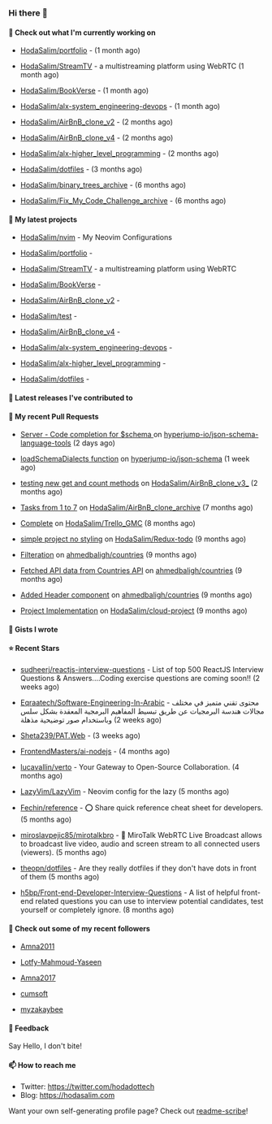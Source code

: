### Hi there 👋

#### 👷 Check out what I'm currently working on



- [HodaSalim/portfolio](https://github.com/HodaSalim/portfolio) -  (1 month ago)

- [HodaSalim/StreamTV](https://github.com/HodaSalim/StreamTV) - a multistreaming platform using WebRTC (1 month ago)

- [HodaSalim/BookVerse](https://github.com/HodaSalim/BookVerse) -  (1 month ago)

- [HodaSalim/alx-system_engineering-devops](https://github.com/HodaSalim/alx-system_engineering-devops) -  (1 month ago)

- [HodaSalim/AirBnB_clone_v2](https://github.com/HodaSalim/AirBnB_clone_v2) -  (2 months ago)

- [HodaSalim/AirBnB_clone_v4](https://github.com/HodaSalim/AirBnB_clone_v4) -  (2 months ago)

- [HodaSalim/alx-higher_level_programming](https://github.com/HodaSalim/alx-higher_level_programming) -  (2 months ago)

- [HodaSalim/dotfiles](https://github.com/HodaSalim/dotfiles) -  (3 months ago)

- [HodaSalim/binary_trees_archive](https://github.com/HodaSalim/binary_trees_archive) -  (6 months ago)

- [HodaSalim/Fix_My_Code_Challenge_archive](https://github.com/HodaSalim/Fix_My_Code_Challenge_archive) -  (6 months ago)

#### 🌱 My latest projects



- [HodaSalim/nvim](https://github.com/HodaSalim/nvim) - My Neovim Configurations 

- [HodaSalim/portfolio](https://github.com/HodaSalim/portfolio) - 

- [HodaSalim/StreamTV](https://github.com/HodaSalim/StreamTV) - a multistreaming platform using WebRTC

- [HodaSalim/BookVerse](https://github.com/HodaSalim/BookVerse) - 

- [HodaSalim/AirBnB_clone_v2](https://github.com/HodaSalim/AirBnB_clone_v2) - 

- [HodaSalim/test](https://github.com/HodaSalim/test) - 

- [HodaSalim/AirBnB_clone_v4](https://github.com/HodaSalim/AirBnB_clone_v4) - 

- [HodaSalim/alx-system_engineering-devops](https://github.com/HodaSalim/alx-system_engineering-devops) - 

- [HodaSalim/alx-higher_level_programming](https://github.com/HodaSalim/alx-higher_level_programming) - 

- [HodaSalim/dotfiles](https://github.com/HodaSalim/dotfiles) - 


#### 🔭 Latest releases I've contributed to



#### 🔨 My recent Pull Requests



- [Server - Code completion for $schema ](https://github.com/hyperjump-io/json-schema-language-tools/pull/27) on [hyperjump-io/json-schema-language-tools](https://github.com/hyperjump-io/json-schema-language-tools) (2 days ago)

- [loadSchemaDialects function](https://github.com/hyperjump-io/json-schema/pull/53) on [hyperjump-io/json-schema](https://github.com/hyperjump-io/json-schema) (1 week ago)

- [testing new get and count methods](https://github.com/HodaSalim/AirBnB_clone_v3_/pull/1) on [HodaSalim/AirBnB_clone_v3_](https://github.com/HodaSalim/AirBnB_clone_v3_) (2 months ago)

- [Tasks from 1 to 7](https://github.com/HodaSalim/AirBnB_clone_archive/pull/3) on [HodaSalim/AirBnB_clone_archive](https://github.com/HodaSalim/AirBnB_clone_archive) (7 months ago)

- [Complete](https://github.com/HodaSalim/Trello_GMC/pull/1) on [HodaSalim/Trello_GMC](https://github.com/HodaSalim/Trello_GMC) (8 months ago)

- [simple project no styling](https://github.com/HodaSalim/Redux-todo/pull/1) on [HodaSalim/Redux-todo](https://github.com/HodaSalim/Redux-todo) (9 months ago)

- [Filteration](https://github.com/ahmedbaligh/countries/pull/8) on [ahmedbaligh/countries](https://github.com/ahmedbaligh/countries) (9 months ago)

- [Fetched API data from Countries API](https://github.com/ahmedbaligh/countries/pull/6) on [ahmedbaligh/countries](https://github.com/ahmedbaligh/countries) (9 months ago)

- [Added Header component](https://github.com/ahmedbaligh/countries/pull/5) on [ahmedbaligh/countries](https://github.com/ahmedbaligh/countries) (9 months ago)

- [Project Implementation](https://github.com/HodaSalim/cloud-project/pull/1) on [HodaSalim/cloud-project](https://github.com/HodaSalim/cloud-project) (9 months ago)


#### 📓 Gists I wrote



#### ⭐ Recent Stars



- [sudheerj/reactjs-interview-questions](https://github.com/sudheerj/reactjs-interview-questions) - List of top 500 ReactJS Interview Questions &amp; Answers....Coding exercise questions are coming soon!! (2 weeks ago)

- [Eqraatech/Software-Engineering-In-Arabic](https://github.com/Eqraatech/Software-Engineering-In-Arabic) - محتوى تقني متميز في مختلف مجالات هندسة البرمجيات عن طريق تبسيط المفاهيم البرمجية المعقدة بشكل سلس وباستخدام صور توضيحية مذهلة (2 weeks ago)

- [Sheta239/PAT.Web](https://github.com/Sheta239/PAT.Web) -  (3 weeks ago)

- [FrontendMasters/ai-nodejs](https://github.com/FrontendMasters/ai-nodejs) -  (4 months ago)

- [lucavallin/verto](https://github.com/lucavallin/verto) - Your Gateway to Open-Source Collaboration. (4 months ago)

- [LazyVim/LazyVim](https://github.com/LazyVim/LazyVim) - Neovim config for the lazy (5 months ago)

- [Fechin/reference](https://github.com/Fechin/reference) - ⭕ Share quick reference cheat sheet for developers. (5 months ago)

- [miroslavpejic85/mirotalkbro](https://github.com/miroslavpejic85/mirotalkbro) - 📡 MiroTalk WebRTC Live Broadcast allows to broadcast live video, audio and screen stream to all connected users (viewers). (5 months ago)

- [theopn/dotfiles](https://github.com/theopn/dotfiles) - Are they really dotfiles if they don&#39;t have dots in front of them (5 months ago)

- [h5bp/Front-end-Developer-Interview-Questions](https://github.com/h5bp/Front-end-Developer-Interview-Questions) - A list of helpful front-end related questions you can use to interview potential candidates, test yourself or completely ignore. (8 months ago)


#### 👯 Check out some of my recent followers



- [Amna2011](https://github.com/Amna2011)

- [Lotfy-Mahmoud-Yaseen](https://github.com/Lotfy-Mahmoud-Yaseen)

- [Amna2017](https://github.com/Amna2017)

- [cumsoft](https://github.com/cumsoft)

- [myzakaybee](https://github.com/myzakaybee)

#### 💬 Feedback

Say Hello, I don't bite!

#### 📫 How to reach me

- Twitter: https://twitter.com/hodadottech
- Blog: https://hodasalim.com

Want your own self-generating profile page? Check out [readme-scribe](https://github.com/muesli/readme-scribe)!



